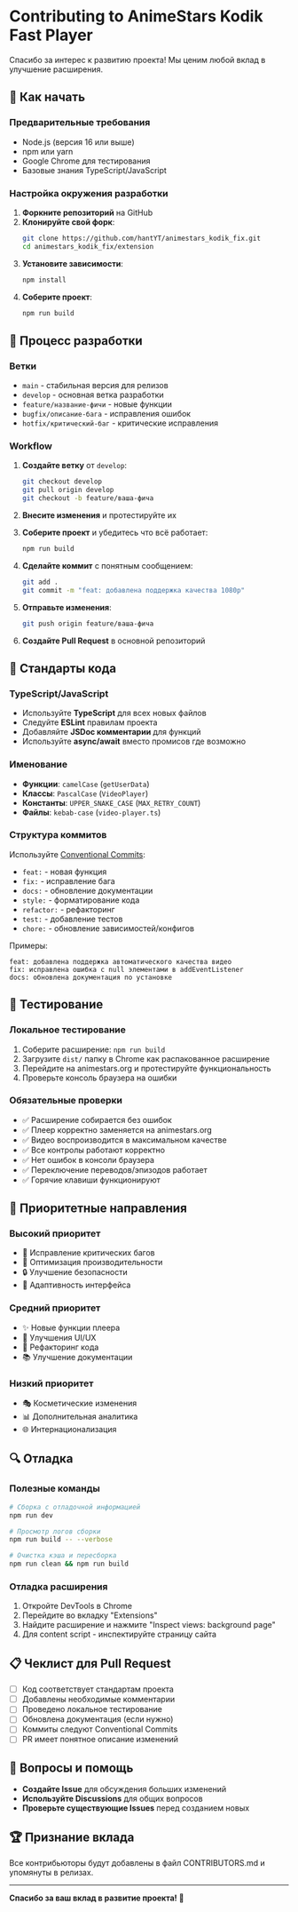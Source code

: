 # Contributing to AnimeStars Kodik Fast Player

Спасибо за интерес к развитию проекта! Мы ценим любой вклад в улучшение расширения.

## 🚀 Как начать

### Предварительные требования
- Node.js (версия 16 или выше)
- npm или yarn
- Google Chrome для тестирования
- Базовые знания TypeScript/JavaScript

### Настройка окружения разработки
1. **Форкните репозиторий** на GitHub
2. **Клонируйте свой форк**:
   ```bash
   git clone https://github.com/hantYT/animestars_kodik_fix.git
   cd animestars_kodik_fix/extension
   ```
3. **Установите зависимости**:
   ```bash
   npm install
   ```
4. **Соберите проект**:
   ```bash
   npm run build
   ```

## 🔧 Процесс разработки

### Ветки
- `main` - стабильная версия для релизов
- `develop` - основная ветка разработки
- `feature/название-фичи` - новые функции
- `bugfix/описание-бага` - исправления ошибок
- `hotfix/критический-баг` - критические исправления

### Workflow
1. **Создайте ветку** от `develop`:
   ```bash
   git checkout develop
   git pull origin develop
   git checkout -b feature/ваша-фича
   ```

2. **Внесите изменения** и протестируйте их

3. **Соберите проект** и убедитесь что всё работает:
   ```bash
   npm run build
   ```

4. **Сделайте коммит** с понятным сообщением:
   ```bash
   git add .
   git commit -m "feat: добавлена поддержка качества 1080p"
   ```

5. **Отправьте изменения**:
   ```bash
   git push origin feature/ваша-фича
   ```

6. **Создайте Pull Request** в основной репозиторий

## 📝 Стандарты кода

### TypeScript/JavaScript
- Используйте **TypeScript** для всех новых файлов
- Следуйте **ESLint** правилам проекта
- Добавляйте **JSDoc комментарии** для функций
- Используйте **async/await** вместо промисов где возможно

### Именование
- **Функции**: `camelCase` (`getUserData`)
- **Классы**: `PascalCase` (`VideoPlayer`)
- **Константы**: `UPPER_SNAKE_CASE` (`MAX_RETRY_COUNT`)
- **Файлы**: `kebab-case` (`video-player.ts`)

### Структура коммитов
Используйте [Conventional Commits](https://www.conventionalcommits.org/):
- `feat:` - новая функция
- `fix:` - исправление бага
- `docs:` - обновление документации
- `style:` - форматирование кода
- `refactor:` - рефакторинг
- `test:` - добавление тестов
- `chore:` - обновление зависимостей/конфигов

Примеры:
```
feat: добавлена поддержка автоматического качества видео
fix: исправлена ошибка с null элементами в addEventListener
docs: обновлена документация по установке
```

## 🧪 Тестирование

### Локальное тестирование
1. Соберите расширение: `npm run build`
2. Загрузите `dist/` папку в Chrome как распакованное расширение
3. Перейдите на animestars.org и протестируйте функциональность
4. Проверьте консоль браузера на ошибки

### Обязательные проверки
- ✅ Расширение собирается без ошибок
- ✅ Плеер корректно заменяется на animestars.org
- ✅ Видео воспроизводится в максимальном качестве
- ✅ Все контролы работают корректно
- ✅ Нет ошибок в консоли браузера
- ✅ Переключение переводов/эпизодов работает
- ✅ Горячие клавиши функционируют

## 🎯 Приоритетные направления

### Высокий приоритет
- 🐛 Исправление критических багов
- 🚀 Оптимизация производительности
- 🔒 Улучшение безопасности
- 📱 Адаптивность интерфейса

### Средний приоритет
- ✨ Новые функции плеера
- 🎨 Улучшения UI/UX
- 🔧 Рефакторинг кода
- 📚 Улучшение документации

### Низкий приоритет
- 🎭 Косметические изменения
- 📊 Дополнительная аналитика
- 🌐 Интернационализация

## 🔍 Отладка

### Полезные команды
```bash
# Сборка с отладочной информацией
npm run dev

# Просмотр логов сборки
npm run build -- --verbose

# Очистка кэша и пересборка
npm run clean && npm run build
```

### Отладка расширения
1. Откройте DevTools в Chrome
2. Перейдите во вкладку "Extensions"
3. Найдите расширение и нажмите "Inspect views: background page"
4. Для content script - инспектируйте страницу сайта

## 📋 Чеклист для Pull Request

- [ ] Код соответствует стандартам проекта
- [ ] Добавлены необходимые комментарии
- [ ] Проведено локальное тестирование
- [ ] Обновлена документация (если нужно)
- [ ] Коммиты следуют Conventional Commits
- [ ] PR имеет понятное описание изменений

## 🤔 Вопросы и помощь

- **Создайте Issue** для обсуждения больших изменений
- **Используйте Discussions** для общих вопросов
- **Проверьте существующие Issues** перед созданием новых

## 🏆 Признание вклада

Все контрибьюторы будут добавлены в файл CONTRIBUTORS.md и упомянуты в релизах.

---

**Спасибо за ваш вклад в развитие проекта! 🚀**

